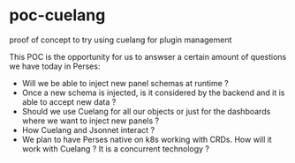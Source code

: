 # poc-cuelang
proof of concept to try using cuelang for plugin management

This POC is the opportunity for us to answser a certain amount of questions we have today in Perses:

* Will we be able to inject new panel schemas at runtime ?
* Once a new schema is injected, is it considered by the backend and it is able to accept new data ?
* Should we use Cuelang for all our objects or just for the dashboards where we want to inject new panels ?
* How Cuelang and Jsonnet interact ? 
* We plan to have Perses native on k8s working with CRDs. How will it work with Cuelang ? It is a concurrent technology ?
